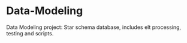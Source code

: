 # Data-Modeling
Data Modeling project: Star schema database, includes elt processing, testing and scripts. 
